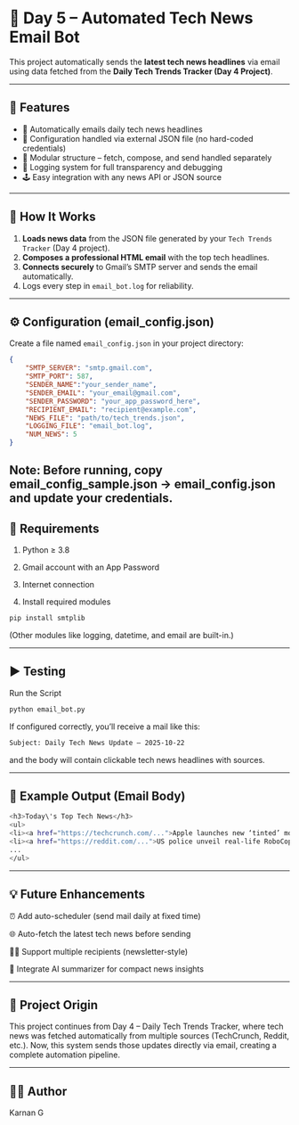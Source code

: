 # 📰 Day 5 – Automated Tech News Email Bot

This project automatically sends the **latest tech news headlines** via email using data fetched from the **Daily Tech Trends Tracker (Day 4 Project)**.  

---

## 🚀 Features

- 📩 Automatically emails daily tech news headlines  
- 🔐 Configuration handled via external JSON file (no hard-coded credentials)  
- 🧱 Modular structure – fetch, compose, and send handled separately  
- 🧾 Logging system for full transparency and debugging  
- 🕹️ Easy integration with any news API or JSON source  

---

## 🧠 How It Works

1. **Loads news data** from the JSON file generated by your `Tech Trends Tracker` (Day 4 project).  
2. **Composes a professional HTML email** with the top tech headlines.  
3. **Connects securely** to Gmail’s SMTP server and sends the email automatically.  
4. Logs every step in `email_bot.log` for reliability.

---

## ⚙️ Configuration (email_config.json)

Create a file named `email_config.json` in your project directory:

```json
{
    "SMTP_SERVER": "smtp.gmail.com",
    "SMTP_PORT": 587,
    "SENDER_NAME":"your_sender_name",
    "SENDER_EMAIL": "your_email@gmail.com",
    "SENDER_PASSWORD": "your_app_password_here",
    "RECIPIENT_EMAIL": "recipient@example.com",
    "NEWS_FILE": "path/to/tech_trends.json",
    "LOGGING_FILE": "email_bot.log",
    "NUM_NEWS": 5
}
```
Note: Before running, copy email_config_sample.json → email_config.json and update your credentials.
---

## 🧰 Requirements

1. Python ≥ 3.8

2. Gmail account with an App Password

3. Internet connection

4. Install required modules
```bash 
pip install smtplib
```
(Other modules like logging, datetime, and email are built-in.)

---

## ▶️ Testing

Run the Script
```bash
python email_bot.py
```

If configured correctly, you’ll receive a mail like this:
```bash
Subject: Daily Tech News Update – 2025-10-22
```
and the body will contain clickable tech news headlines with sources.

---

## 🧾 Example Output (Email Body)
```bash
<h3>Today\'s Top Tech News</h3>
<ul>
<li><a href="https://techcrunch.com/...">Apple launches new ‘tinted’ mode</a> – <i>TechCrunch</i></li><br>
<li><a href="https://reddit.com/...">US police unveil real-life RoboCop car</a> – <i>Reddit Tech</i></li><br>
...
</ul>
```
---

## 💡 Future Enhancements

⏰ Add auto-scheduler (send mail daily at fixed time)

🌐 Auto-fetch the latest tech news before sending

🧑‍💻 Support multiple recipients (newsletter-style)

🧠 Integrate AI summarizer for compact news insights

---

## 🧭 Project Origin

This project continues from Day 4 – Daily Tech Trends Tracker, where tech news was fetched automatically from multiple sources (TechCrunch, Reddit, etc.).
Now, this system sends those updates directly via email, creating a complete automation pipeline.

---

## 🧑‍💻 Author

Karnan G